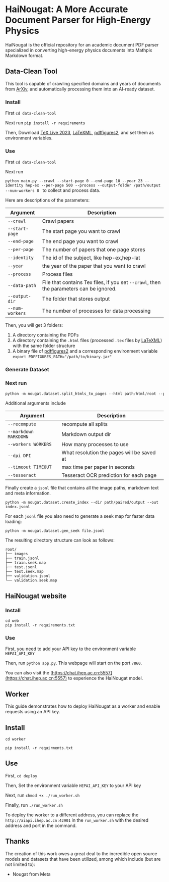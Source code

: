 # HaiNougat: A More Accurate Document Parser for High-Energy Physics

HaiNougat is the official repository for an academic document PDF parser specialized in converting high-energy physics documents into Mathpix Markdown format.

## Data-Clean Tool

This tool is capable of crawling specified domains and years of documents from [ArXiv](https://arxiv.org/), and automatically processing them into an AI-ready dataset.

### Install

First `cd data-clean-tool`

Next run `pip install -r requirements`

Then, Download [TeX Live 2023](https://tug.org/texlive/), [LaTeXML](https://github.com/brucemiller/LaTeXML), [pdffigures2](https://github.com/allenai/pdffigures2), and set them as environment variables.

### Use

First `cd data-clean-tool`

Next run

`python main.py --crawl --start-page 0 --end-page 10 --year 23 --identity hep-ex --per-page 500 --process --output-folder /path/output --num-workers 8 `  to collect and process data.

Here are  descriptions of the parameters:

| Argument        | Description                                                  |
| --------------- | ------------------------------------------------------------ |
| `--crawl`       | Crawl papers                                                 |
| `--start-page`  | The start page you want to crawl                             |
| `--end-page`    | The end page you want to crawl                               |
| `--per-page`    | The number of papers that one page stores                    |
| `--identity`    | The id of the subject, like hep-ex,hep-lat                   |
| `--year`        | the year of the paper that you want to crawl                 |
| `--process`     | Process files                                                |
| `--data-path`   | File that contains Tex files, if you set `--crawl`,  then the parameters can be ignored. |
| `--output-dir`  | The folder that stores output                                |
| `--num-workers` | The number of processes for data processing                  |

Then, you will get 3 folders:

1. A directory containing the PDFs
2. A directory containing the `.html` files (processed `.tex` files by [LaTeXML](https://math.nist.gov/~BMiller/LaTeXML/)) with the same folder structure
3. A binary file of [pdffigures2](https://github.com/allenai/pdffigures2) and a corresponding environment variable `export PDFFIGURES_PATH="/path/to/binary.jar"`

### Generate Dataset

### Next run

```python
python -m nougat.dataset.split_htmls_to_pages --html path/html/root --pdfs path/pdf/root --out path/paired/output --figure path/pdffigures/outputs
```

Additional arguments include

| Argument              | Description                                |
| --------------------- | ------------------------------------------ |
| `--recompute`         | recompute all splits                       |
| `--markdown MARKDOWN` | Markdown output dir                        |
| `--workers WORKERS`   | How many processes to use                  |
| `--dpi DPI`           | What resolution the pages will be saved at |
| `--timeout TIMEOUT`   | max time per paper in seconds              |
| `--tesseract`         | Tesseract OCR prediction for each page     |

Finally create a `jsonl` file that contains all the image paths, markdown text and meta information.

```
python -m nougat.dataset.create_index --dir path/paired/output --out index.jsonl
```

For each `jsonl` file you also need to generate a seek map for faster data loading:

```
python -m nougat.dataset.gen_seek file.jsonl
```

The resulting directory structure can look as follows:

```
root/
├── images
├── train.jsonl
├── train.seek.map
├── test.jsonl
├── test.seek.map
├── validation.jsonl
└── validation.seek.map
```

## HaiNougat website

### Install

```
cd web
pip install -r requirements.txt
```

### Use

First, you need to add your API key to the environment variable `HEPAI_API_KEY`

Then, run `python app.py`. This webpage will start on the port `7860`.

You can also visit the [https://chat.ihep.ac.cn:5557](https://chat.ihep.ac.cn:5557) to experience the HaiNougat model.

## Worker

This guide demonstrates how to deploy HaiNougat as a worker and enable requests using an API key. 

## Install

```
cd worker

pip install -r requirments.txt
```

## Use

First, `cd deploy`

Then, Set the environment variable `HEPAI_API_KEY` to your API key 

Next, run `chmod +x ./run_worker.sh`

Finally, run `./run_worker.sh`

To deploy the worker to a different address, you can replace the `http://aiapi.ihep.ac.cn:42901`  in the `run_worker.sh` with the desired address and port in the command. 

## Thanks

The creation of this work owes a great deal to the incredible open source models and datasets that have been utilized, among which include (but are not limited to):

* Nougat from Meta